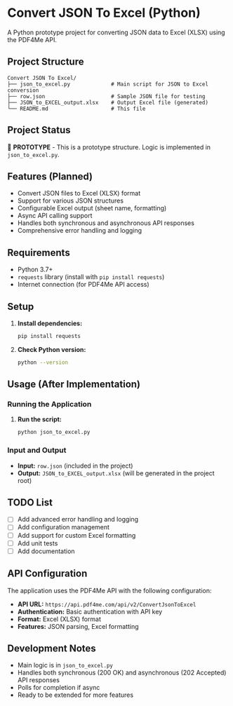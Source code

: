 # Convert JSON To Excel (Python)

A Python prototype project for converting JSON data to Excel (XLSX) using the PDF4Me API.

## Project Structure

```
Convert JSON To Excel/
├── json_to_excel.py             # Main script for JSON to Excel conversion
├── row.json                     # Sample JSON file for testing
├── JSON_to_EXCEL_output.xlsx    # Output Excel file (generated)
└── README.md                    # This file
```

## Project Status

🚧 **PROTOTYPE** - This is a prototype structure. Logic is implemented in `json_to_excel.py`.

## Features (Planned)

- Convert JSON files to Excel (XLSX) format
- Support for various JSON structures
- Configurable Excel output (sheet name, formatting)
- Async API calling support
- Handles both synchronous and asynchronous API responses
- Comprehensive error handling and logging

## Requirements

- Python 3.7+
- `requests` library (install with `pip install requests`)
- Internet connection (for PDF4Me API access)

## Setup

1. **Install dependencies:**
   ```bash
   pip install requests
   ```

2. **Check Python version:**
   ```bash
   python --version
   ```

## Usage (After Implementation)

### Running the Application

1. **Run the script:**
   ```bash
   python json_to_excel.py
   ```

### Input and Output

- **Input:** `row.json` (included in the project)
- **Output:** `JSON_to_EXCEL_output.xlsx` (will be generated in the project root)

## TODO List

- [ ] Add advanced error handling and logging
- [ ] Add configuration management
- [ ] Add support for custom Excel formatting
- [ ] Add unit tests
- [ ] Add documentation

## API Configuration

The application uses the PDF4Me API with the following configuration:
- **API URL:** `https://api.pdf4me.com/api/v2/ConvertJsonToExcel`
- **Authentication:** Basic authentication with API key
- **Format:** Excel (XLSX) format
- **Features:** JSON parsing, Excel formatting

## Development Notes

- Main logic is in `json_to_excel.py`
- Handles both synchronous (200 OK) and asynchronous (202 Accepted) API responses
- Polls for completion if async
- Ready to be extended for more features 